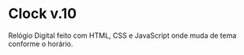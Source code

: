 # Clock v.10
Relógio Digital feito com HTML, CSS e JavaScript onde muda de tema conforme o horário.
